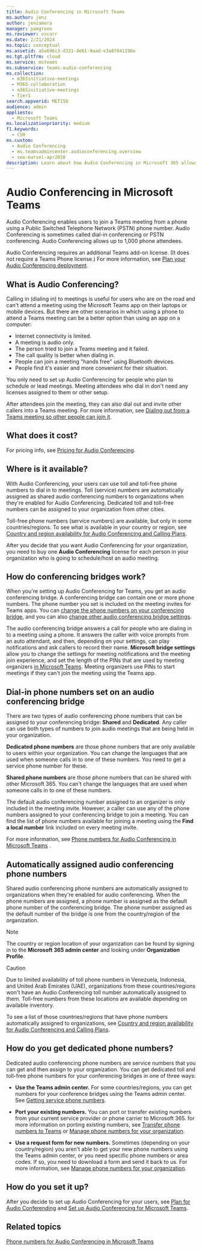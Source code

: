 ```yaml
---
title: Audio Conferencing in Microsoft Teams
ms.author: jenz
author: jenzamora
manager: pamgreen
ms.reviewer: oscarr
ms.date: 2/21/2024
ms.topic: conceptual
ms.assetid: a5a696c3-d321-4e61-9aad-e3a87041196e
ms.tgt.pltfrm: cloud
ms.service: msteams
ms.subservice: teams-audio-conferencing
ms.collection: 
  - m365initiative-meetings
  - M365-collaboration
  - m365initiative-meetings
  - Tier1
search.appverid: MET150
audience: admin
appliesto: 
  - Microsoft Teams
ms.localizationpriority: medium
f1.keywords: 
  - CSH
ms.custom: 
  - Audio Conferencing
  - ms.teamsadmincenter.audioconferencing.overview
  - seo-marvel-apr2020
description: Learn about how Audio Conferencing in Microsoft 365 allows users to call in to meetings from their phones.
---
```


# Audio Conferencing in Microsoft Teams

Audio Conferencing enables users to join a Teams meeting from a phone using a Public Switched Telephone Network (PSTN) phone number. Audio Conferencing is sometimes called dial-in conferencing or PSTN conferencing. Audio Conferencing allows up to 1,000 phone attendees.

Audio Conferencing requires an additional Teams add-on license. (It does not require a Teams Phone license.) For more information, see [Plan your Audio Conferencing deployment](deploy-audio-conferencing-teams-landing-page.md#audio-conferencing-prerequisites).

## What is Audio Conferencing?

Calling in (dialing in) to meetings is useful for users who are on the road and can't attend a meeting using the Microsoft Teams app on their laptops or mobile devices. But there are other scenarios in which using a phone to attend a Teams meeting can be a better option than using an app on a computer:
  
- Internet connectivity is limited.
- A meeting is audio only.
- The person tried to join a Teams meeting and it failed.
- The call quality is better when dialing in.
- People can join a meeting "hands free" using Bluetooth devices.
- People find it's easier and more convenient for their situation.

You only need to set up Audio Conferencing for people who plan to schedule or lead meetings. Meeting attendees who dial in don't need any licenses assigned to them or other setup.

After attendees join the meeting, they can also dial out and invite other callers into a Teams meeting.
For more information, see [Dialing out from a Teams meeting so other people can join it](dialing-out-from-a-teams-meeting-so-other-people-can-join-it.md).

## What does it cost?

For pricing info, see [Pricing for Audio Conferencing](https://go.microsoft.com/fwlink/?linkid=799762&clcid=0x409).

## Where is it available?

With Audio Conferencing, your users can use toll and toll-free phone numbers to dial in to meetings. Toll (service) numbers are automatically assigned as shared audio conferencing numbers to organizations when they're enabled for Audio Conferencing. Dedicated toll and toll-free numbers can be assigned to your organization from other cities.

Toll-free phone numbers (service numbers) are available, but only in some countries/regions. To see what is available in your country or region, see [Country and region availability for Audio Conferencing and Calling Plans](country-and-region-availability-for-audio-conferencing-and-calling-plans/country-and-region-availability-for-audio-conferencing-and-calling-plans.md).

After you decide that you want Audio Conferencing for your organization, you need to buy one **Audio Conferencing** license for each person in your organization who is going to schedule/host an audio meeting.

## How do conferencing bridges work?

When you're setting up Audio Conferencing for Teams, you get an audio conferencing bridge. A conferencing bridge can contain one or more phone numbers. The phone number you set is included on the meeting invites for Teams apps. You can [change the phone numbers on your conferencing bridge](change-the-phone-numbers-on-your-audio-conferencing-bridge.md), and you can also [change other audio conferencing bridge settings](change-the-settings-for-an-audio-conferencing-bridge.md).

The audio conferencing bridge answers a call for people who are dialing in to a meeting using a phone. It answers the caller with voice prompts from an auto attendant, and then, depending on your settings, can play notifications and ask callers to record their name. **Microsoft bridge settings** allow you to change the settings for meeting notifications and the meeting join experience, and set the length of the PINs that are used by meeting organizers [in Microsoft Teams](set-the-pin-length-for-audio-conferencing-meetings-in-teams.md). Meeting organizers use PINs to start meetings if they can't join the meeting using the Teams app.

## Dial-in phone numbers set on an audio conferencing bridge

There are two types of audio conferencing phone numbers that can be assigned to your conferencing bridge: **Shared** and **Dedicated**. Any caller can use both types of numbers to join audio meetings that are being held in your organization.
  
 **Dedicated phone numbers** are those phone numbers that are only available to users within your organization. You can change the languages that are used when someone calls in to one of these numbers. You need to get a service phone number for these.
  
 **Shared phone numbers** are those phone numbers that can be shared with other Microsoft 365. You can't change the languages that are used when someone calls in to one of these numbers.
  
The default audio conferencing number assigned to an organizer is only included in the meeting invite. However, a caller can use any of the phone numbers assigned to your conferencing bridge to join a meeting. You can find the list of phone numbers available for joining a meeting using the **Find a local number** link included on every meeting invite.

For more information, see [Phone numbers for Audio Conferencing in Microsoft Teams](phone-numbers-for-audio-conferencing-in-teams.md) .

## Automatically assigned audio conferencing phone numbers

Shared audio conferencing phone numbers are automatically assigned to organizations when they're enabled for audio conferencing. When the phone numbers are assigned, a phone number is assigned as the default phone number of the conferencing bridge. The phone number assigned as the default number of the bridge is one from the country/region of the organization.

> [!NOTE]
> The country or region location of your organization can be found by signing in to the **Microsoft 365 admin center** and looking under **Organization Profile**.

> [!CAUTION]
> Due to limited availability of toll phone numbers in Venezuela, Indonesia, and United Arab Emirates (UAE), organizations from these countries/regions won't have an Audio Conferencing toll number automatically assigned to them. Toll-free numbers from these locations are available depending on available inventory.

To see a list of those countries/regions that have phone numbers automatically assigned to organizations, see [Country and region availability for Audio Conferencing and Calling Plans](country-and-region-availability-for-audio-conferencing-and-calling-plans/country-and-region-availability-for-audio-conferencing-and-calling-plans.md).

## How do you get dedicated phone numbers?

Dedicated audio conferencing phone numbers are service numbers that you can get and then assign to your organization. You can get dedicated toll and toll-free phone numbers for your conferencing bridges in one of three ways:

- **Use the Teams admin center.** For some countries/regions, you can get numbers for your conference bridges using the Teams admin center. See [Getting service phone numbers](./getting-service-phone-numbers.md).

- **Port your existing numbers.** You can port or transfer existing numbers from your current service provider or phone carrier to Microsoft 365. for more information on porting existing numbers, see [Transfer phone numbers to Teams](phone-number-calling-plans/transfer-phone-numbers-to-teams.md) or [Manage phone numbers for your organization](manage-phone-numbers-for-your-organization/manage-phone-numbers-for-your-organization.md).
  
- **Use a request form for new numbers.** Sometimes (depending on your country/region) you aren't able to get your new phone numbers using the Teams admin center, or you need specific phone numbers or area codes. If so, you need to download a form and send it back to us. For more information, see [Manage phone numbers for your organization](manage-phone-numbers-for-your-organization/manage-phone-numbers-for-your-organization.md).

## How do you set it up?

After you decide to set up Audio Conferencing for your users, see [Plan for Audio Conferending](eploy-audio-conferencing-teams-landing-page.md) and [Set up Audio Conferencing for Microsoft Teams](set-up-audio-conferencing-in-teams.md).

## Related topics

[Phone numbers for Audio Conferencing in Microsoft Teams](phone-numbers-for-audio-conferencing-in-teams.md)
